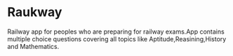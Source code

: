 # Raukway
Railway app for peoples who are preparing for railway exams.App contains multiple choice questions covering all topics like Aptitude,Reasining,History and Mathematics.
